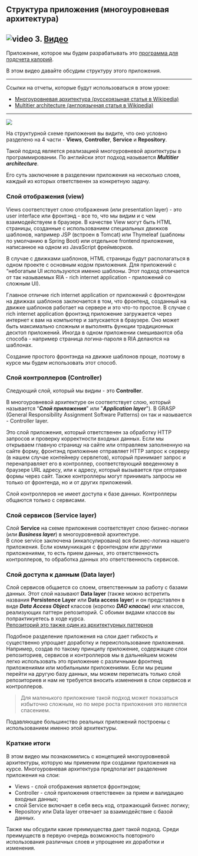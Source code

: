 ## Структура приложения (многоуровневая архитектура)
## ![video](https://cloud.githubusercontent.com/assets/13649199/13672715/06dbc6ce-e6e7-11e5-81a9-04fbddb9e488.png) 3. [Видео](https://drive.google.com/file/d/1UHzSy9i-uonmTMFoR5v69Y-vyWLCLQWd)

Приложение, которое мы будем разрабатывать это [программа для подсчета калорий](http://javaops-demo.ru/topjava).

В этом видео давайте обсудим структуру этого приложения.

---
Ссылки на отчеты, которые будут использоваться в этом уроке:

- [Многоуровневая архитектура (русскоязыная статья в Wikipedia)](https://ru.wikipedia.org/wiki/%D0%9C%D0%BD%D0%BE%D0%B3%D0%BE%D1%83%D1%80%D0%BE%D0%B2%D0%BD%D0%B5%D0%B2%D0%B0%D1%8F_%D0%B0%D1%80%D1%85%D0%B8%D1%82%D0%B5%D0%BA%D1%82%D1%83%D1%80%D0%B0)
- [Multitier architecture (англоязычная статья в Wikipedia)](https://en.wikipedia.org/wiki/Multitier_architecture)

---

<img src="https://javaops.ru/static/images/projects/top-scheme.jpg" />

На структурной схеме приложения вы видите, что оно условно разделено на 4 части - **Views**, 
**Controller**, **Service** и **Repository**.

Такой подход является реализацией многоуровневой архитектуры в программировании. 
По английски этот подход называется **_Multitier architecture_**.

Его суть заключение в разделении приложения на несколько слоев, 
каждый из которых ответственен за конкретную задачу.

### Слой отображения (view)
Views соответствует слою отображения (или presentation layer) - это user interface или 
фронтэнд - все то, что мы видим и с чем взаимодействуем в браузере.
В качестве View могут быть HTML страницы, созданные с использованием специальных 
движков шаблонов, например JSP (встроен в Tomcat) или 
Thymeleaf (шаблоны по умолчанию в Spring Boot) или отдельное frontend приложение, 
написанное на одном из JavaScript фреймворков. 

В случае с движками шаблонов, HTML страницы будут располагаться в одном проекте 
с основным кодом приложения. Для приложений с “небогатым UI используются именно шаблоны.
Этот подход отличается от так называемых RIA - rich internet application - приложений со сложным UI).

Главное отличие rich internet application от приложений с фронтендом 
на движках шаблонов заключается в том, что фронтенд, созданный на движке 
шаблонов работает на сервере и это что-то простое. 
В случае с rich internet application фронтэнд приложение загружается 
через интернет к вам на компьютер и запускается в браузере. 
Оно может быть максимально сложным и выполнять функции традиционных 
десктоп приложений.
Иногда в одном приложении смешиваются оба способа - например страница 
логина-пароля в RIA делаются на шаблонах.

Создание простого фронтэнда на движке шаблонов проще, поэтому 
в курсе мы будем использовать этот способ.

### Слой контроллеров (Controller)
Следующий слой, который мы видим - это **Controller**.

В многоуровневой архитектуре он соответствует слою, который 
называется “**_Слой приложения_**" или "**_Application layer_**"). 
В GRASP (General Responsibility Assignment Software Patterns) 
он так и называется - Controller layer.

Это слой приложения, который ответственен за обработку HTTP запросов и проверку корректности входных данных. Если мы открываем главную страницу на сайте или отправляем заполненную на сайте форму, фронтэнд приложение отправляет HTTP запрос к серверу (в нашем случае контейнеру сервлетов), который принимает запрос и перенаправляет его в контроллер, соответствующий введенному в браузере URL адресу, или к адресу, который вызывается при отправке формы через сайт.
Также контроллеры могут принимать запросы не только от фронтенда, но и от других приложений.

Слой контроллеров не имеет доступа к базе данных. Контроллеры общаются только с сервисами.

### Слой сервисов (Service layer)
Слой **Service** на схеме приложения соответствует слою 
бизнес-логики (или **_Business layer_**) в многоуровневой архитектуре.  
В слое service заключена (инкапсулирована) вся бизнес-логика нашего приложения. 
Если коммуникация с фронтендом или другими приложениями, 
то есть прием данных, это ответственность контроллеров, 
то обработка данных это ответственность сервисов.

### Слой доступа к данным (Data layer)
Слой сервисов общается со слоем, ответственным за работу с базами данных. 
Этот слой называют **Data layer** (также можно встретить 
названия **Persistence Layer** или **Data access layer**) и он 
представлен в виде **_Data Access Object_** классов 
(коротко **_DAO классы_**) или классов, реализующих паттерн репозиторий. 
С обоими видами классов вы попрактикуетесь в ходе курса.  
[Репозиторий это также один из архитектурных паттернов](https://martinfowler.com/eaaCatalog/repository.html)

Подобное разделение приложения на слои дает гибкость 
и существенно упрощает доработку и переиспользование приложения.
Например, создав по такому принципу приложение, 
содержащее слои репозиториев, сервисов и контроллеров 
мы в дальнейшем можем легко использовать это приложение 
с различными фронтенд приложениями или мобильными приложениями.
Если мы решим перейти на другую базу данных, мы можем 
переписать только слой репозиториев и нам не требуется 
вносить изменения в слои сервисов и контроллеров.

>Для маленького приложение такой подход может показаться 
>избыточно сложным, но по мере роста приложения это является спасением.

Подавляющее большинство реальных приложений построены с использованием именно этой архитектуры.

### Краткие итоги
В этом видео мы познакомились с концепцией многоуровневой архитектуры, 
которую мы применим при создании приложения на курсе.
Многоуровневая архитектура предполагает разделение приложения на слои:
- Views - слой отображения является фронтэндом;
- Controller - слой приложения ответственен за прием и валидацию входных данных;
- слой Service включает в себя весь код, отражающий бизнес логику;
- Repository или Data layer отвечает за взаимодействие с базой данных.

Также мы обсудили какие преимущества дает такой подход. 
Среди преимуществ в первую очередь возможность повторного 
использования различных слоев и упрощение их доработки и изменения.



